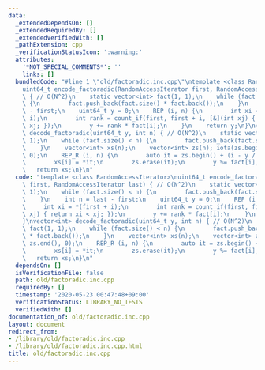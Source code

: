 ```yaml
---
data:
  _extendedDependsOn: []
  _extendedRequiredBy: []
  _extendedVerifiedWith: []
  _pathExtension: cpp
  _verificationStatusIcon: ':warning:'
  attributes:
    '*NOT_SPECIAL_COMMENTS*': ''
    links: []
  bundledCode: "#line 1 \"old/factoradic.inc.cpp\"\ntemplate <class RandomAccessIterator>\n\
    uint64_t encode_factoradic(RandomAccessIterator first, RandomAccessIterator last)\
    \ { // O(N^2)\n    static vector<int> fact(1, 1);\n    while (fact.size() < n)\
    \ {\n        fact.push_back(fact.size() * fact.back());\n    }\n    int n = last\
    \ - first;\n    uint64_t y = 0;\n    REP (i, n) {\n        int xi = *(first +\
    \ i);\n        int rank = count_if(first, first + i, [&](int xj) { return xi <\
    \ xj; });\n        y += rank * fact[i];\n    }\n    return y;\n}\nvector<int>\
    \ decode_factoradic(uint64_t y, int n) { // O(N^2)\n    static vector<int> fact(1,\
    \ 1);\n    while (fact.size() < n) {\n        fact.push_back(fact.size() * fact.back());\n\
    \    }\n    vector<int> xs(n);\n    vector<int> zs(n); iota(zs.begin(), zs.end(),\
    \ 0);\n    REP_R (i, n) {\n        auto it = zs.begin() + (i - y / fact[i]);\n\
    \        xs[i] = *it;\n        zs.erase(it);\n        y %= fact[i];\n    }\n \
    \   return xs;\n}\n"
  code: "template <class RandomAccessIterator>\nuint64_t encode_factoradic(RandomAccessIterator\
    \ first, RandomAccessIterator last) { // O(N^2)\n    static vector<int> fact(1,\
    \ 1);\n    while (fact.size() < n) {\n        fact.push_back(fact.size() * fact.back());\n\
    \    }\n    int n = last - first;\n    uint64_t y = 0;\n    REP (i, n) {\n   \
    \     int xi = *(first + i);\n        int rank = count_if(first, first + i, [&](int\
    \ xj) { return xi < xj; });\n        y += rank * fact[i];\n    }\n    return y;\n\
    }\nvector<int> decode_factoradic(uint64_t y, int n) { // O(N^2)\n    static vector<int>\
    \ fact(1, 1);\n    while (fact.size() < n) {\n        fact.push_back(fact.size()\
    \ * fact.back());\n    }\n    vector<int> xs(n);\n    vector<int> zs(n); iota(zs.begin(),\
    \ zs.end(), 0);\n    REP_R (i, n) {\n        auto it = zs.begin() + (i - y / fact[i]);\n\
    \        xs[i] = *it;\n        zs.erase(it);\n        y %= fact[i];\n    }\n \
    \   return xs;\n}\n"
  dependsOn: []
  isVerificationFile: false
  path: old/factoradic.inc.cpp
  requiredBy: []
  timestamp: '2020-05-23 00:47:48+09:00'
  verificationStatus: LIBRARY_NO_TESTS
  verifiedWith: []
documentation_of: old/factoradic.inc.cpp
layout: document
redirect_from:
- /library/old/factoradic.inc.cpp
- /library/old/factoradic.inc.cpp.html
title: old/factoradic.inc.cpp
---
```

